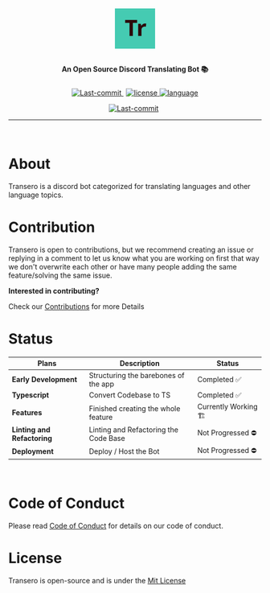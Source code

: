 <p align="center" style="font-size: 25px; padding-top: 25px" >
 <img height=80 src="./img/logo.svg"/>
</p>

<p align="center" style="padding-bottom: 10px">
<strong>An Open Source Discord Translating Bot 📚</strong>
</p>

<p align="center">
    <a href="https://github.com/itstyonirwansyah/transero-bot/commits" style="margin-right:5px" >
        <img src="https://img.shields.io/github/last-commit/itstyonirwansyah/transero-bot?style=for-the-badge&color=45cbb2" height="25" alt="Last-commit" title="last-commit">
    </a>
    <a href="https://github.com/itstyonirwansyah/transero-bot/commits">
        <img src="https://img.shields.io/github/license/itstyonirwansyah/transero-bot?style=for-the-badge&color=45cbb2" height="25" alt="license" title="License">
    </a>
    <a href="https://github.com/itstyonirwansyah/transero-bot">
        <img src="https://img.shields.io/github/languages/top/itstyonirwansyah/transero-bot?style=for-the-badge&color=45cbb2" height="25" alt="language" title="Language">
    </a>
</p>

<p align="center">
    <a href="https://github.com/itstyonirwansyah/transero-bot/commits" style="margin-right:5px" >
        <img src="https://img.shields.io/travis/com/itstyonirwansyah/transero-bot?style=for-the-badge&color=45cbb2" height="25" alt="Last-commit" title="last-commit">
    </a>
</p>

---

&nbsp;

# About

Transero is a discord bot categorized for translating languages and other language topics.

# Contribution

Transero is open to contributions, but we recommend creating an issue or replying in a comment to let us know what you are working on first that way we don't overwrite each other or have many people adding the same feature/solving the same issue.

**Interested in contributing?**

Check our [Contributions]() for more Details

# Status

| Plans                       | Description                           | Status               |
| --------------------------- | ------------------------------------- | -------------------- |
| **Early Development**       | Structuring the barebones of the app  | Completed ✅         |
| **Typescript**              | Convert Codebase to TS                | Completed ✅         |
| **Features**                | Finished creating the whole feature   | Currently Working 🏗️ |
| **Linting and Refactoring** | Linting and Refactoring the Code Base | Not Progressed ⛔    |
| **Deployment**              | Deploy / Host the Bot                 | Not Progressed ⛔    |

&nbsp;

# Code of Conduct

Please read [Code of Conduct](https://github.com/itstyonirwansyah/transero-bot/blob/master/.github/CODE_OF_CONDUCT.md) for details on our code of conduct.

# License

Transero is open-source and is under the [Mit License](https://github.com/itstyonirwansyah/transero-bot/blob/master/LICENSE)

